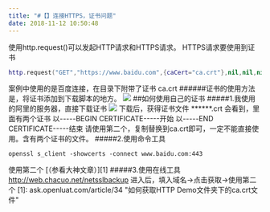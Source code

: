 ```yaml
---
title: "#【】连接HTTPS，证书问题"
date: 2018-11-12 10:50:48
---
```


使用http.request()可以发起HTTP请求和HTTPS请求。
HTTPS请求要使用到证书
```lua
http.request("GET","https://www.baidu.com",{caCert="ca.crt"},nil,nil,nil,cbFnc)
```
案例中使用的是百度连接，在目录下附带了证书 ca.crt
######证书的使用方法是，将证书添加到下载脚本的地方。
![](http://doc.openluat.com/api/static/editormd/php/../uploads/5_79883.png)
##如何使用自己的证书
#####1.我使用的阿里的服务器，直接下载证书
![](http://doc.openluat.com/api/static/editormd/php/../uploads/5_51287.png)
下载后，获得证书文件 ******.crt 会看到，里面有两个证书
以-----BEGIN CERTIFICATE-----开始
以-----END CERTIFICATE-----结束
请使用第二个，复制替换到ca.crt即可，一定不能直接使用。含有两个证书的文件。
#####2.使用命令工具
```shell
openssl s_client -showcerts -connect www.baidu.com:443
```
使用第二个
[（参看大神文章）][1]
#####3.使用在线工具
http://web.chacuo.net/netsslbackup
进入后，填入域名->点击获取->使用第二个
[1]: ask.openluat.com/article/34 "如何获取HTTP Demo文件夹下的ca.crt文件"